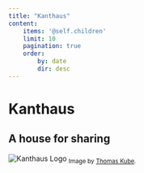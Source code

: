 ```yaml
---
title: "Kanthaus"
content:
    items: '@self.children'
    limit: 10
    pagination: true
    order:
        by: date
        dir: desc
---
```


# Kanthaus

## A house for sharing

![Kanthaus Logo](/pics/kube01.jpg)
<sub>Image by <a href="http://thomaskube.de">Thomas Kube</a>.</sub>
